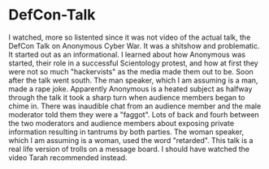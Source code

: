 # DefCon-Talk

I watched, more so listented since it was not video of the actual talk, the DefCon Talk on Anonymous Cyber War.
It was a shitshow and problematic. It started out as an informational. I learned about how Anonymous was started,
their role in a  successful Scientology protest, and how at first they were not so much "hackervists" as the media made
them out to be. Soon after the talk went south. The man speaker, which I am assuming is a man, made a rape joke. Apparently Anonymous is a heated subject as halfway through the talk it took a sharp turn when audience members began to chime in. There was inaudible chat from an audience member and the male moderator told them they were a "faggot". Lots of back and fourh between the two moderators and audience members about exposing private information resulting in tantrums by both parties. The woman speaker, which I am assuming is a woman, used the word "retarded". This talk is a real life version of trolls on a message board. I should have watched the video Tarah recommended instead. 
